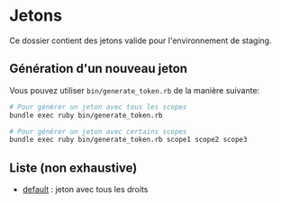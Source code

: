 # Jetons

Ce dossier contient des jetons valide pour l'environnement de staging.

## Génération d'un nouveau jeton

Vous pouvez utiliser `bin/generate_token.rb` de la manière suivante:

```sh
# Pour générer un jeton avec tous les scopes
bundle exec ruby bin/generate_token.rb

# Pour générer un jeton avec certains scopes
bundle exec ruby bin/generate_token.rb scope1 scope2 scope3
```

## Liste (non exhaustive)

* [default](./default) : jeton avec tous les droits
